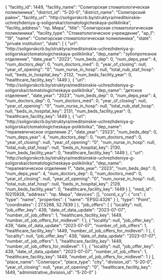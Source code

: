 {
    "facility_id": 1449,
    "facility_name": "Солигорская стоматологическая поликлиника",
    "district_id": "5-20-0",
    "district_name": "Солигорский район",
    "facility_url": "http:\/\/soligorskcrb.by\/struktyra\/meditsinskie-uchrezhdeniya-g-soligorska\/ctomatologicheskaya-poliklinika",
    "facility_address": "пр. Мира",
    "title": "Солигорская стоматологическая поликлиника",
    "facility_type": "Стоматологическое учреждение",
    "ap_1": "19",
    "name": "Солигорская стоматологическая поликлиника",
    "state": "private institution",
    "stats": [
        {
            "url": "http:\/\/soligorskcrb.by\/struktyra\/meditsinskie-uchrezhdeniya-g-soligorska\/ctomatologicheskaya-poliklinika",
            "dep_name": "зубопротезное отделение",
            "date_year": "2023",
            "num_beds_dep": 0,
            "num_deps_year": 4,
            "num_doctors_dep": 0,
            "num_doctors_med": 0,
            "year_of_closing": null,
            "year_of_opening": "0",
            "num_nurse_in_hosp": null,
            "total_nub_staf_hosp": null,
            "beds_in_hospital_key": 2132,
            "num_beds_facility_year": 0,
            "healthcare_facility_key": 1449
        },
        {
            "url": "http:\/\/soligorskcrb.by\/struktyra\/meditsinskie-uchrezhdeniya-g-soligorska\/ctomatologicheskaya-poliklinika",
            "dep_name": "детское отделение",
            "date_year": "2023",
            "num_beds_dep": 0,
            "num_deps_year": 4,
            "num_doctors_dep": 0,
            "num_doctors_med": 0,
            "year_of_closing": null,
            "year_of_opening": "0",
            "num_nurse_in_hosp": null,
            "total_nub_staf_hosp": null,
            "beds_in_hospital_key": 2131,
            "num_beds_facility_year": 0,
            "healthcare_facility_key": 1449
        },
        {
            "url": "http:\/\/soligorskcrb.by\/struktyra\/meditsinskie-uchrezhdeniya-g-soligorska\/ctomatologicheskaya-poliklinika",
            "dep_name": "терапевтическое отделение 2",
            "date_year": "2023",
            "num_beds_dep": 0,
            "num_deps_year": 4,
            "num_doctors_dep": 0,
            "num_doctors_med": 0,
            "year_of_closing": null,
            "year_of_opening": "0",
            "num_nurse_in_hosp": null,
            "total_nub_staf_hosp": null,
            "beds_in_hospital_key": 2130,
            "num_beds_facility_year": 0,
            "healthcare_facility_key": 1449
        },
        {
            "url": "http:\/\/soligorskcrb.by\/struktyra\/meditsinskie-uchrezhdeniya-g-soligorska\/ctomatologicheskaya-poliklinika",
            "dep_name": "терапевтическое отделение 1",
            "date_year": "2023",
            "num_beds_dep": 0,
            "num_deps_year": 4,
            "num_doctors_dep": 0,
            "num_doctors_med": 0,
            "year_of_closing": null,
            "year_of_opening": "0",
            "num_nurse_in_hosp": null,
            "total_nub_staf_hosp": null,
            "beds_in_hospital_key": 2129,
            "num_beds_facility_year": 0,
            "healthcare_facility_key": 1449
        }
    ],
    "med_id": 10215928,
    "address": "пр. Мира",
    "devices": [],
    "coord_x_y": {
        "crs": {
            "type": "name",
            "properties": {
                "name": "EPSG:4326"
            }
        },
        "type": "Point",
        "coordinates": [
            27.5268,
            52.7839
        ]
    },
    "job_offers": [
        {
            "locality": null,
            "job_offer_key": 439,
            "date_of_data_update": "2023-07-07",
            "number_of_job_offers": 1,
            "healthcare_facility_key": 1449,
            "number_of_job_offers_for_midlevel": 1
        },
        {
            "locality": null,
            "job_offer_key": 439,
            "date_of_data_update": "2023-07-07",
            "number_of_job_offers": 1,
            "healthcare_facility_key": 1449,
            "number_of_job_offers_for_midlevel": 1
        },
        {
            "locality": null,
            "job_offer_key": 439,
            "date_of_data_update": "2023-07-07",
            "number_of_job_offers": 1,
            "healthcare_facility_key": 1449,
            "number_of_job_offers_for_midlevel": 1
        },
        {
            "locality": null,
            "job_offer_key": 439,
            "date_of_data_update": "2023-07-07",
            "number_of_job_offers": 1,
            "healthcare_facility_key": 1449,
            "number_of_job_offers_for_midlevel": 1
        }
    ],
    "place_name": "Солигорск",
    "place_type": "city",
    "division_id": "5-20-0",
    "year_of_closing": null,
    "year_of_opening": "0",
    "healthcare_facility_key": 1449,
    "administrative_division_id": "5-20-0"
}